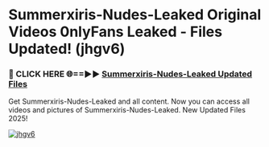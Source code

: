 # Summerxiris-Nudes-Leaked Original Videos 0nlyFans Leaked - Files Updated! (jhgv6)

<h3>🔴 CLICK HERE 🌐==►► <a href="https://tinyurl.com/yc6ubb5a" rel="nofollow">Summerxiris-Nudes-Leaked Updated Files</a></h3>

Get Summerxiris-Nudes-Leaked and all content. Now you can access all videos and pictures of Summerxiris-Nudes-Leaked. New Updated Files 2025!

[![jhgv6](https://i.imgur.com/7eu0CRL.gif)](https://tinyurl.com/yc6ubb5a)
